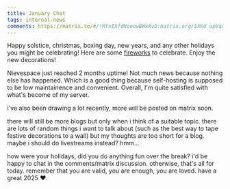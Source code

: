 ```yaml
---
title: January Chat
tags: internal-news
comments: https://matrix.to/#/!MYnIXfdNoeowBWxAvO:matrix.org/$XKd_upVqA1yf7yPcrPhH58YBc2gLiUufVjgOYiaDn_4?via=matrix.org&via=envs.net
---
```

Happy solstice, christmas, boxing day, new years, and any other holidays you might be celebrating! Here are some [fireworks](https://vid.stellar.afs.ovh/w/tJyDFJCB24Y4PNU2pcNBiH) to celebrate. Enjoy the new decorations!

Nievespace just reached 2 months uptime! Not much news because nothing else has happened. Which is a good thing because self-hosting is supposed to be low maintainence and convenient. Overall, I'm quite satisfied with what's become of my server.

i've also been drawing a lot recently, more will be posted on matrix soon.

there will still be more blogs but only when i think of a suitable topic. there are lots of random things i want to talk about (such as the best way to tape festive decorations to a wall) but my thoughts are too short for a blog. maybe i should do livestreams instead? hmm...

how were your holidays, did you do anything fun over the break? i'd be happy to chat in the comments/matrix discussion. otherwise, that's all for today. remember that you are valid, you are enough, you are loved. have a great 2025 ❤.